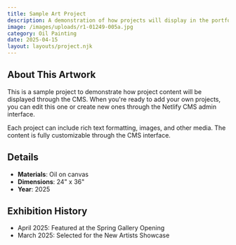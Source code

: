 ```yaml
---
title: Sample Art Project
description: A demonstration of how projects will display in the portfolio
image: /images/uploads/r1-01249-005a.jpg
category: Oil Painting
date: 2025-04-15
layout: layouts/project.njk
---
```


## About This Artwork

This is a sample project to demonstrate how project content will be displayed through the CMS. When you're ready to add your own projects, you can edit this one or create new ones through the Netlify CMS admin interface.

Each project can include rich text formatting, images, and other media. The content is fully customizable through the CMS interface.

## Details

- **Materials**: Oil on canvas
- **Dimensions**: 24" x 36" 
- **Year**: 2025

## Exhibition History

- April 2025: Featured at the Spring Gallery Opening
- March 2025: Selected for the New Artists Showcase
